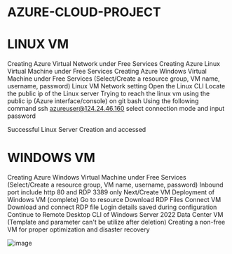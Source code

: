 # AZURE-CLOUD-PROJECT

# LINUX VM
Creating Azure Virtual Network under Free Services
Creating Azure Linux Virtual Machine under Free Services
Creating Azure Windows Virtual Machine under Free Services (Select/Create a resource group, VM name, username, password)
Linux VM Network setting
Open the Linux CLI
Locate the public ip of the Linux server
Trying to reach the linux vm using the public ip (Azure interface/console) on git bash
Using the following command ssh azureuser@124.24.46.160
select connection mode and input password

Successful Linux Server Creation and accessed


# WINDOWS VM
Creating Azure Windows Virtual Machine under Free Services (Select/Create a resource group, VM name, username, password)
Inbound port include http 80 and RDP 3389 only
Next/Create VM
Deployment of Windows VM (complete)
Go to resource
Download RDP Files
Connect VM
Download and connect RDP file
Login details saved during configuration
Continue to Remote Desktop
CLI of Windows Server 2022 Data Center VM
(Template and parameter can't be utilize after deletion)
Creating a non-free VM for proper optimization and disaster recovery

![image](https://github.com/user-attachments/assets/c9466099-f528-464f-813a-5767fe23517f)
